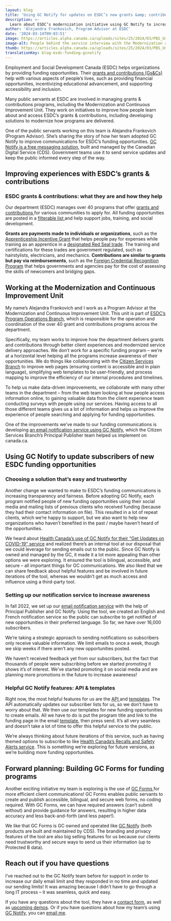 ```yaml
---
layout: blog
title: 'Using GC Notify for updates on ESDC’s new grants &amp; contributions'
description: >-
  Learn about ESDC’s modernization initiative using GC Notify to increase the public’s awareness of their new grants &amp; contributions opportunities.
author: 'Alejandra Frankovich, Program Advisor at ESDC'
date: '2024-03-14T09:03:51'
image: https://articles.alpha.canada.ca/uploads/sites/25/2024/03/PBS_UsingGCNotifyUpdatesESDCGrantsContributions_Blog_EN.jpg
image-alt: People behind the service interview with the Modernization and Continuous Improvement Unit, part of the Program Operations Branch at ESDC.
thumb: https://articles.alpha.canada.ca/uploads/sites/25/2024/03/PBS_UsingGCNotifyUpdatesESDCGrantsContributions_Blog_EN.jpg
translationKey: blog-esdc-funding-gcnotify
---
```


<p>Employment and Social Development Canada (ESDC) helps organizations by providing funding opportunities. Their <a href="https://www.canada.ca/en/employment-social-development/services/funding.html" target="_blank" rel="noreferrer noopener">grants and contributions (Gs&amp;Cs)</a> help with various aspects of people’s lives, such as providing financial opportunities, incentivizing educational advancement, and supporting accessibility and inclusion.</p>



<p>Many public servants at ESDC are involved in managing grants &amp; contributions programs, including the Modernization and Continuous Improvement Unit. They work on initiatives to improve how people learn about and access ESDC’s grants &amp; contributions, including developing solutions to modernize how programs are delivered.</p>



<p>One of the public servants working on this team is Alejandra Frankovich (Program Advisor). She’s sharing the story of how her team adopted GC Notify to improve communications for ESDC’s funding opportunities. <a href="https://notification.canada.ca/?utm_source=EN_blog-esdc-funding-gcnotify&amp;utm_medium=Blog+post&amp;utm_campaign=CDS_Blogs" target="_blank" rel="noreferrer noopener">GC Notify is a free messaging solution</a>, built and managed by the Canadian Digital Service (CDS). Government teams use it to send service updates and keep the public informed every step of the way.</p>



<h2 class="wp-block-heading" id="h-improving-experiences-with-esdc-s-grants-amp-contributions"><strong>Improving experiences with ESDC’s grants &amp; contributions</strong></h2>



<h3 class="wp-block-heading" id="h-esdc-grants-amp-contributions-what-they-are-and-how-they-help"><strong>ESDC grants &amp; contributions: what they are and how they help</strong></h3>



<p>Our department (ESDC) manages over 40 programs that offer <a href="https://www.canada.ca/en/employment-social-development/services/funding.html" target="_blank" rel="noreferrer noopener">grants and contributions </a>for various communities to apply for. All funding opportunities are posted in a <a href="https://www.canada.ca/en/employment-social-development/services/funding/programs.html" target="_blank" rel="noreferrer noopener">filterable list </a>and help support jobs, training, and social development.</p>



<p><strong>Grants are payments made to individuals or organizations</strong>, such as the <a href="https://www.canada.ca/en/employment-social-development/services/funding/apprenticeship-incentive-overview.html" target="_blank" rel="noreferrer noopener">Apprenticeship Incentive Grant</a> that helps people pay for expenses while training as an apprentice in a <a href="https://www.red-seal.ca/eng/trades/tr.1d.2s_l.3st.shtml" target="_blank" rel="noreferrer noopener">designated Red Seal trade</a>. The training and certifications for these trades are government regulated, such as hairstylists, electricians, and mechanics. <strong>Contributions are similar to grants but pay via reimbursements</strong>, such as the <a href="https://www.canada.ca/en/employment-social-development/services/funding/foreign-credential-recognition.html" target="_blank" rel="noreferrer noopener">Foreign Credential Recognition Program</a> that helps governments and agencies pay for the cost of assessing the skills of newcomers and bridging gaps.</p>



<h2 class="wp-block-heading" id="h-working-at-the-modernization-and-continuous-improvement-unit"><strong>Working at the Modernization and Continuous Improvement Unit</strong></h2>



<p>My name’s Alejandra Frankovich and I work as a Program Advisor at the Modernization and Continuous Improvement Unit. This unit is part of <a href="https://www.canada.ca/en/employment-social-development/programs.html" target="_blank" rel="noreferrer noopener">ESDC’s Program Operations Branch</a>, which is responsible for the operation and coordination of the over 40 grant and contributions programs across the department.</p>



<p>Specifically, my team works to improve how the department delivers grants and contributions through better client experiences and modernized service delivery approaches. We don’t work for a specific funding program – we’re at a horizontal level helping all the programs increase awareness of their opportunities. We do things like collaborating with the <a href="https://www.canada.ca/en/employment-social-development/corporate/reports/briefing-binder-2019/book-1/department-101.html#h2.03-h3.01:~:text=Service%20Canada%20Branches-,Citizen%20Service%20Branch,-The%20Citizen%20Service" target="_blank" rel="noreferrer noopener">Citizen Services Branch</a> to improve web pages (ensuring content is accessible and in plain language), simplifying web templates to be user-friendly, and process mapping to improve the efficiency of our internal procedures and timelines.</p>



<p>To help us make data-driven improvements, we collaborate with many other teams in the department – from the web team looking at how people access information online, to gaining valuable data from the client experience team conducting surveys with people using our services. Having access to all those different teams gives us a lot of information and helps us improve the experience of people searching and applying for funding opportunities.</p>



<p>One of the improvements we’ve made to our funding communications is developing <a href="https://www.canada.ca/en/employment-social-development/services/funding/notified-opportunities.html">an email notification service using GC Notify</a>, which the Citizen Services Branch’s Principal Publisher team helped us implement on canada.ca.</p>



<h2 class="wp-block-heading" id="h-using-gc-notify-to-update-subscribers-of-new-esdc-funding-opportunities"><strong>Using GC Notify to update subscribers of new ESDC funding opportunities</strong></h2>



<h3 class="wp-block-heading" id="h-choosing-a-solution-that-s-easy-and-trustworthy"><strong>Choosing a solution that’s easy and trustworthy</strong></h3>



<p>Another change we wanted to make to ESDC’s funding communications is increasing transparency and fairness. Before adopting GC Notify, each program notified people of new funding opportunities using their social media and mailing lists of previous clients who received funding (because they had their contact information on file). This resulted in a lot of repeat clients, which we’re happy to support, but we also want to help new organizations who haven’t benefited in the past / maybe haven’t heard of the opportunities.</p>



<p>We heard about <a href="https://digital.canada.ca/2023/03/23/three-years-of-data-driven-comms-for-get-updates-on-covid-19/?utm_source=blog_esdc_funding_gcnotify_en&amp;utm_medium=blog_esdc_funding_gcnotify_en&amp;utm_id=blog_health_canada_gcnotify_en" target="_blank" rel="noreferrer noopener">Health Canada’s use of GC Notify for their “Get Updates on COVID-19” service</a> and realized there’s an internal tool at our disposal that we could leverage for sending emails out to the public. Since GC Notify is owned and managed by the GC, it made it a lot more appealing than other options we were exploring. It ensured the tool is bilingual, accessible, and secure – all important things for GC communications. We also liked that we can share feedback about helpful features and be involved in future iterations of the tool, whereas we wouldn’t get as much access and influence using a third-party tool.</p>



<h3 class="wp-block-heading" id="h-setting-up-our-notification-service-to-increase-awareness"><strong>Setting up our notification service to increase awareness</strong></h3>



<p>In fall 2022, we set up our <a href="https://www.canada.ca/en/employment-social-development/services/funding/notified-opportunities.html" target="_blank" rel="noreferrer noopener">email notification service</a> with the help of Principal Publisher and GC Notify. Using the tool, we created an English and French notification service so the public can subscribe to get notified of new opportunities in their preferred language. So far, we have over 16,000 subscribers.</p>



<p>We’re taking a strategic approach to sending notifications so subscribers only receive valuable information. We limit emails to once a week, though we skip weeks if there aren’t any new opportunities posted.</p>



<p>We haven’t received feedback yet from our subscribers, but the fact that thousands of people were subscribing before we started promoting it shows it’s of interest. We’ve started promoting it on social media and are planning more promotions in the future to increase awareness!</p>



<h3 class="wp-block-heading" id="h-helpful-gc-notify-features-api-amp-templates"><strong>Helpful GC Notify features: API &amp; templates</strong></h3>



<p>Right now, the most helpful features for us are the <a href="https://documentation.notification.canada.ca/en/?utm_source=EN_blog_Notify_grants_contributions&amp;utm_id=Notify_API+" data-type="link" data-id="https://documentation.notification.canada.ca/en/?utm_source=EN_blog_Notify_grants_contributions&amp;utm_id=Notify_API+" target="_blank" rel="noreferrer noopener">API </a>and <a href="https://notification.canada.ca/formatting-emails" target="_blank" rel="noreferrer noopener">templates</a>. The API automatically updates our subscriber lists for us, so we don’t have to worry about that. We then use our templates for new funding opportunities to create emails. All we have to do is put the program title and link to the funding page in the email <a href="https://notification.canada.ca/formatting-emails?utm_source=EN_blog_Notify_grants_contributions&amp;utm_id=Notify_templates" data-type="link" data-id="https://notification.canada.ca/formatting-emails?utm_source=EN_blog_Notify_grants_contributions&amp;utm_id=Notify_templates" target="_blank" rel="noreferrer noopener">template</a>, then press send. It’s all very seamless and doesn’t take a lot of time to offer this helpful service to the public.</p>



<p>We’re always thinking about future iterations of this service, such as having themed options to subscribe to like <a href="https://digital.canada.ca/2022/07/05/empower-to-protect-recalls-safety-alerts-in-canada/?utm_source=blog_esdc_funding_gcnotify_en&amp;utm_medium=blog_esdc_funding_gcnotify_en&amp;utm_id=blog_health_recalls_gcnotify_en" target="_blank" rel="noreferrer noopener">Health Canada’s Recalls and Safety Alerts service</a>. This is something we’re exploring for future versions, as we’re building more funding opportunities.</p>



<h2 class="wp-block-heading" id="h-forward-planning-building-gc-forms-for-funding-programs"><strong>Forward planning: Building GC Forms for funding programs</strong></h2>



<p>Another exciting initiative my team is exploring is the use of <a href="https://articles.alpha.canada.ca/forms-formulaires/?utm_source=EN_blog-esdc-funding-gcnotify+&amp;utm_medium=Blog+post&amp;utm_campaign=forms_blogs" target="_blank" rel="noreferrer noopener">GC Forms </a>for more efficient client communications! GC Forms enables public servants to create and publish accessible, bilingual, and secure web forms, no coding required. With GC Forms, we can have required answers (can’t submit without) and provide guidance for answers, resulting in higher data accuracy and less back-and-forth (and less paper!).</p>



<p>We like that GC Forms is GC owned and operated like <a href="https://notification.canada.ca/?utm_source=EN_blog-esdc-funding-gcnotify&amp;utm_medium=Blog+post&amp;utm_campaign=CDS_Blogs" target="_blank" rel="noreferrer noopener">GC Notify</a> (both products are built and maintained by CDS). The branding and privacy features of the tool are also big selling features for us because our clients need trustworthy and secure ways to send us their information (up to Protected B data).</p>



<h2 class="wp-block-heading" id="h-reach-out-if-you-have-questions"><strong>Reach out if you have questions</strong></h2>



<p>I’ve reached out to the GC Notify team before for support in order to increase our daily email limit and they responded in no time and updated our sending limits! It was amazing because I didn’t have to go through a long IT process – it was seamless, quick and easy.</p>



<p>If you have any questions about the tool, they have a <a href="https://notification.canada.ca/contact?utm_source=EN_blog-esdc-funding-gcnotify&amp;utm_medium=Blog+post&amp;utm_campaign=CDS_Blogs" target="_blank" rel="noreferrer noopener">contact form</a>, as well as <a href="https://notification.canada.ca/register-for-a-demo?utm_source=EN_blog_Notify-grants-contributions&amp;utm_medium=Blog+post&amp;utm_campaign=CDS_Blogs&amp;utm_id=Notify_demo" data-type="link" data-id="https://notification.canada.ca/register-for-a-demo?utm_source=EN_blog_Notify-grants-contributions&amp;utm_medium=Blog+post&amp;utm_campaign=CDS_Blogs&amp;utm_id=Notify_demo" target="_blank" rel="noreferrer noopener">upcoming demos</a>. Or if you have questions about how my team’s using <a href="https://notification.canada.ca/?utm_source=EN_blog_Notify_grants_contributions&amp;utm_id=Notify_home+" data-type="link" data-id="https://notification.canada.ca/?utm_source=EN_blog_Notify_grants_contributions&amp;utm_id=Notify_home+">GC Notify</a>, you can <a href="mailto:alejandra.p.frankovich@hrsdc-rhdcc.gc.ca" target="_blank" rel="noreferrer noopener">email me</a>.</p>



<p></p>

